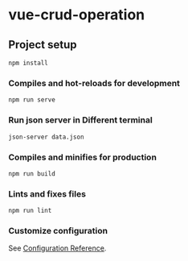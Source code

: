 # vue-crud-operation

## Project setup
```
npm install
```

### Compiles and hot-reloads for development
```
npm run serve
```

### Run json server in Different terminal 
```
json-server data.json
``` 
### Compiles and minifies for production
```
npm run build
```

### Lints and fixes files
```
npm run lint
```

### Customize configuration
See [Configuration Reference](https://cli.vuejs.org/config/).
